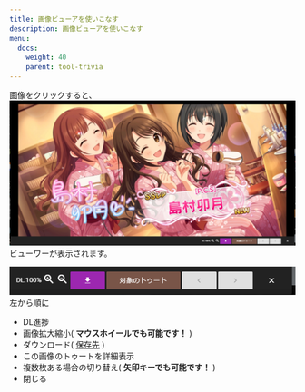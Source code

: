 ```yaml
---
title: 画像ビューアを使いこなす
description: 画像ビューアを使いこなす
menu:
  docs:
    weight: 40
    parent: tool-trivia
---
```


画像をクリックすると、  
![tool2](https://raw.githubusercontent.com/cutls/TheDeskDocs/master/media/tool2.png)  
ビューワーが表示されます。  
  
![tool3](https://raw.githubusercontent.com/cutls/TheDeskDocs/master/media/tool3.png)  
左から順に  
* DL進捗
* 画像拡大縮小( __マウスホイールでも可能です！__ )
* ダウンロード( [保存先](https://docs.thedesk.top/settings/system/save) )
* この画像のトゥートを詳細表示
* 複数枚ある場合の切り替え( __矢印キーでも可能です！__ )
* 閉じる
